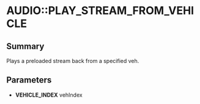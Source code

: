 # AUDIO::PLAY_STREAM_FROM_VEHICLE

## Summary
Plays a preloaded stream back from a specified veh.

## Parameters
* **VEHICLE_INDEX** vehIndex